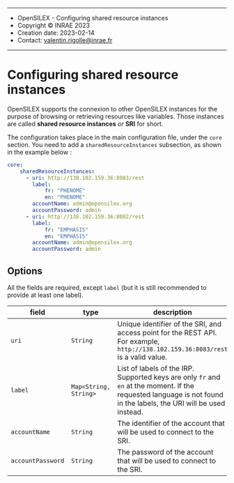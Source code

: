 ***************************************************
* OpenSILEX - Configuring shared resource instances
* Copyright © INRAE 2023
* Creation date: 2023-02-14
* Contact: valentin.rigolle@inrae.fr
***************************************************

# Configuring shared resource instances

OpenSILEX supports the connexion to other OpenSILEX instances for the purpose of browsing or retrieving resources like
variables. Those instances are called **shared resource instances** or **SRI** for short.

The configuration takes place in the main configuration file, under the `core` section. You need to add a `sharedResourceInstances`
subsection, as shown in the example below :

```yaml
core:
    sharedResourceInstances:
      - uri: http://138.102.159.36:8083/rest
        label:
            fr: "PHENOME"
            en: "PHENOME"
        accountName: admin@opensilex.org
        accountPassword: admin
      - uri: http://138.102.159.36:8082/rest
        label:
            fr: "EMPHASIS"
            en: "EMPHASIS"
        accountName: admin@opensilex.org
        accountPassword: admin
```

## Options

All the fields are required, except `label` (but it is still recommended to provide at least one label).

| field             | type                  | description                                                                                                                                                         |
|-------------------|-----------------------|---------------------------------------------------------------------------------------------------------------------------------------------------------------------|
| `uri`             | `String`              | Unique identifier of the SRI, and access point for the REST API. For example, `http://138.102.159.36:8083/rest` is a valid value.                                   |
| `label`           | `Map<String, String>` | List of labels of the IRP. Supported keys are only `fr` and `en` at the moment. If the requested language is not found in the labels, the URI will be used instead. |
| `accountName`     | `String`              | The identifier of the account that will be used to connect to the SRI.                                                                                              |
| `accountPassword` | `String`              | The password of the account that will be used to connect to the SRI.                                                                                                |
